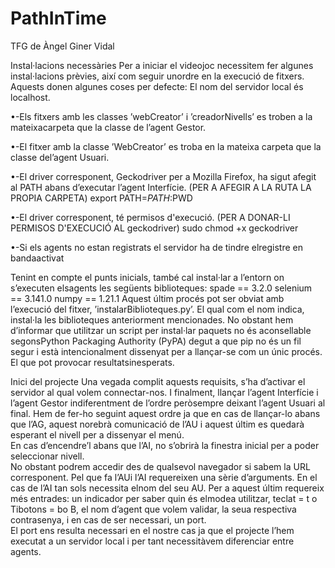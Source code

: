 # PathInTime
TFG de Àngel Giner Vidal

Instal·lacions necessàries
Per a iniciar el videojoc necessitem fer algunes instal·lacions prèvies, així com seguir unordre en la execució de fitxers. Aquests donen algunes coses per defecte:
El nom del servidor local és localhost.

•-Els fitxers amb les classes ’webCreator’ i ’creadorNivells’ es troben a la mateixacarpeta que la classe de l’agent Gestor.

•-El fitxer amb la classe ’WebCreator’ es troba en la mateixa carpeta que la classe del’agent Usuari.

•-El driver corresponent, Geckodriver per a Mozilla Firefox, ha sigut afegit al PATH abans d’executar l’agent Interfície.
(PER A AFEGIR A LA RUTA LA PROPIA CARPETA) export PATH=$PATH:$PWD

•-El driver corresponent, té permisos d'execució.
(PER A DONAR-LI PERMISOS D'EXECUCIÓ AL geckodriver) sudo chmod +x geckodriver

•-Si els agents no estan registrats el servidor ha de tindre elregistre en bandaactivat

Tenint en compte el punts inicials,  també cal instal·lar a l’entorn on s’executen elsagents les següents biblioteques:
spade == 3.2.0
selenium == 3.141.0
numpy == 1.21.1
Aquest últim procés pot ser obviat amb l’execució del fitxer, ’instalarBiblioteques.py’. 
El qual com el nom indica, instal·la les biblioteques anteriorment mencionades. 
No obstant hem d’informar que utilitzar un script per instal·lar paquets no és aconsellable segonsPython Packaging Authority (PyPA) degut a que pip no és un fil segur i està intencionalment dissenyat per a llançar-se com un únic procés.  
El que pot provocar resultatsinesperats.

Inici del projecte
Una vegada complit aquests requisits, s’ha d’activar el servidor al qual volem connectar-nos. 
I finalment, llançar l’agent Interfície i l’agent Gestor indiferentment de l’ordre peròsempre deixant l’agent Usuari al final.
Hem de fer-ho seguint aquest ordre ja que en cas de llançar-lo abans que l’AG, aquest norebrà comunicació de l’AU i aquest últim es quedarà esperant el nivell per a dissenyar el menú.  
En cas d’encendre’l abans que l’AI, no s’obrirà la finestra inicial per a poder seleccionar nivell.  
No obstant podrem accedir des de qualsevol navegador si sabem la URL corresponent.
Pel que fa l’AUi l’AI requereixen una sèrie d’arguments. 
En el cas de l’AI tan sols necessita elnom del seu AU. 
Per a aquest últim requereix més entrades:  un indicador per saber quin és elmodea utilitzar, teclat = t o Tibotons = bo B, el nom d’agent que volem validar, la seua respectiva contrasenya, i en cas de ser necessari, un port.  
El port ens resulta necessari en el nostre cas ja que el projecte l’hem executat a un servidor local i per tant necessitàvem diferenciar entre agents.
